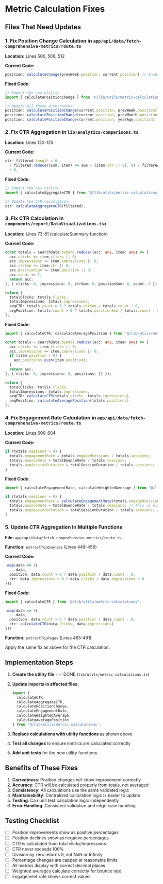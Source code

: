# Metric Calculation Fixes

## Files That Need Updates

### 1. Fix Position Change Calculation in `app/api/data/fetch-comprehensive-metrics/route.ts`

**Location:** Lines 500, 506, 512

**Current Code:**
```typescript
position: calculateChange(prevWeek.position, current.position) // Inverted for position
```

**Fixed Code:**
```typescript
// Import the new utility
import { calculatePositionChange } from '@/lib/utils/metric-calculations';

// Update all three occurrences:
position: calculatePositionChange(current.position, prevWeek.position)
position: calculatePositionChange(current.position, prevMonth.position)
position: calculatePositionChange(current.position, yearAgo.position)
```

### 2. Fix CTR Aggregation in `lib/analytics/comparisons.ts`

**Location:** Lines 123-125

**Current Code:**
```typescript
ctr: filtered.length > 0
  ? filtered.reduce((sum, item) => sum + (item.ctr || 0), 0) / filtered.length
  : 0,
```

**Fixed Code:**
```typescript
// Import the new utility
import { calculateAggregateCTR } from '@/lib/utils/metric-calculations';

// Update the CTR calculation:
ctr: calculateAggregateCTR(filtered),
```

### 3. Fix CTR Calculation in `components/report/DataVisualizations.tsx`

**Location:** Lines 73-81 (calculateSummary function)

**Current Code:**
```typescript
const totals = searchData.byDate.reduce((acc: any, item: any) => {
  acc.clicks += item.clicks || 0;
  acc.impressions += item.impressions || 0;
  acc.ctrSum += item.ctr || 0;
  acc.positionSum += item.position || 0;
  acc.count += 1;
  return acc;
}, { clicks: 0, impressions: 0, ctrSum: 0, positionSum: 0, count: 0 });

return {
  totalClicks: totals.clicks,
  totalImpressions: totals.impressions,
  avgCTR: totals.count > 0 ? totals.ctrSum / totals.count : 0,
  avgPosition: totals.count > 0 ? totals.positionSum / totals.count : 0
};
```

**Fixed Code:**
```typescript
import { calculateCTR, calculateAveragePosition } from '@/lib/utils/metric-calculations';

const totals = searchData.byDate.reduce((acc: any, item: any) => {
  acc.clicks += item.clicks || 0;
  acc.impressions += item.impressions || 0;
  if (item.position > 0) {
    acc.positions.push(item.position);
  }
  return acc;
}, { clicks: 0, impressions: 0, positions: [] });

return {
  totalClicks: totals.clicks,
  totalImpressions: totals.impressions,
  avgCTR: calculateCTR(totals.clicks, totals.impressions),
  avgPosition: calculateAveragePosition(totals.positions)
};
```

### 4. Fix Engagement Rate Calculation in `app/api/data/fetch-comprehensive-metrics/route.ts`

**Location:** Lines 600-604

**Current Code:**
```typescript
if (totals.sessions > 0) {
  totals.engagementRate = totals.engagedSessions / totals.sessions;
  totals.bounceRate = totalBounceRate / totals.sessions;
  totals.avgSessionDuration = totalSessionDuration / totals.sessions;
}
```

**Fixed Code:**
```typescript
import { calculateEngagementRate, calculateWeightedAverage } from '@/lib/utils/metric-calculations';

if (totals.sessions > 0) {
  totals.engagementRate = calculateEngagementRate(totals.engagedSessions, totals.sessions);
  totals.bounceRate = totalBounceRate / totals.sessions; // This is already weighted correctly
  totals.avgSessionDuration = totalSessionDuration / totals.sessions; // This is already weighted correctly
}
```

### 5. Update CTR Aggregation in Multiple Functions

**File:** `app/api/data/fetch-comprehensive-metrics/route.ts`

**Function:** `extractTopQueries` (Lines 449-456)

**Current Code:**
```typescript
.map(data => ({
  ...data,
  position: data.count > 0 ? data.position / data.count : 0,
  ctr: data.impressions > 0 ? data.clicks / data.impressions : 0
}))
```

**Fixed Code:**
```typescript
import { calculateCTR } from '@/lib/utils/metric-calculations';

.map(data => ({
  ...data,
  position: data.count > 0 ? data.position / data.count : 0,
  ctr: calculateCTR(data.clicks, data.impressions)
}))
```

**Function:** `extractTopPages` (Lines 485-491)

Apply the same fix as above for the CTR calculation.

## Implementation Steps

1. **Create the utility file** - ✅ DONE (`lib/utils/metric-calculations.ts`)

2. **Update imports in affected files:**
   ```typescript
   import {
     calculateCTR,
     calculateAggregateCTR,
     calculatePositionChange,
     calculateEngagementRate,
     calculateWeightedAverage,
     calculateAveragePosition
   } from '@/lib/utils/metric-calculations';
   ```

3. **Replace calculations with utility functions** as shown above

4. **Test all changes** to ensure metrics are calculated correctly

5. **Add unit tests** for the new utility functions

## Benefits of These Fixes

1. **Correctness**: Position changes will show improvement correctly
2. **Accuracy**: CTR will be calculated properly from totals, not averaged
3. **Consistency**: All calculations use the same validated logic
4. **Maintainability**: Centralized calculation logic is easier to update
5. **Testing**: Can unit test calculation logic independently
6. **Error Handling**: Consistent validation and edge case handling

## Testing Checklist

- [ ] Position improvements show as positive percentages
- [ ] Position declines show as negative percentages
- [ ] CTR is calculated from total clicks/impressions
- [ ] CTR never exceeds 100%
- [ ] Division by zero returns 0, not NaN or Infinity
- [ ] Percentage changes are capped at reasonable limits
- [ ] All metrics display with correct decimal places
- [ ] Weighted averages calculate correctly for bounce rate
- [ ] Engagement rate shows correct values